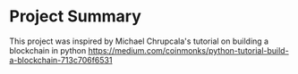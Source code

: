 # Project Summary
This project was inspired by Michael Chrupcala's tutorial on building a blockchain in python https://medium.com/coinmonks/python-tutorial-build-a-blockchain-713c706f6531
